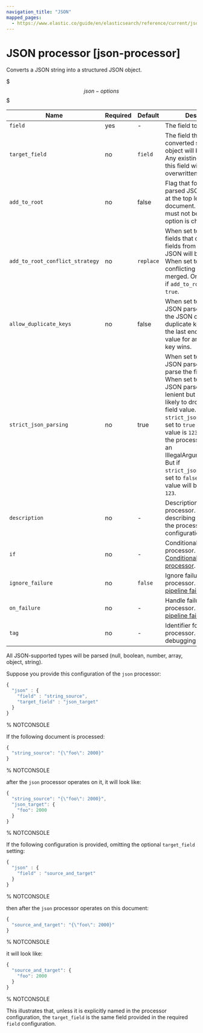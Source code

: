 ```yaml
---
navigation_title: "JSON"
mapped_pages:
  - https://www.elastic.co/guide/en/elasticsearch/reference/current/json-processor.html
---
```


# JSON processor [json-processor]


Converts a JSON string into a structured JSON object.

$$$json-options$$$

| Name | Required | Default | Description |
| --- | --- | --- | --- |
| `field` | yes | - | The field to be parsed. |
| `target_field` | no | `field` | The field that the converted structured object will be written into. Any existing content in this field will be overwritten. |
| `add_to_root` | no | false | Flag that forces the parsed JSON to be added at the top level of the document. `target_field` must not be set when this option is chosen. |
| `add_to_root_conflict_strategy` | no | `replace` | When set to `replace`, root fields that conflict with fields from the parsed JSON will be overridden. When set to `merge`, conflicting fields will be merged. Only applicable if `add_to_root` is set to `true`. |
| `allow_duplicate_keys` | no | false | When set to `true`, the JSON parser will not fail if the JSON contains duplicate keys. Instead, the last encountered value for any duplicate key wins. |
| `strict_json_parsing` | no | true | When set to `true`, the JSON parser will strictly parse the field value. When set to `false`, the JSON parser will be more lenient but also more likely to drop parts of the field value. For example if `strict_json_parsing` is set to `true` and the field value is `123 "foo"` then the processor will throw an IllegalArgumentException. But if `strict_json_parsing` is set to `false` then the field value will be parsed as `123`. |
| `description` | no | - | Description of the processor. Useful for describing the purpose of the processor or its configuration. |
| `if` | no | - | Conditionally execute the processor. See [Conditionally run a processor](docs-content://manage-data/ingest/transform-enrich/ingest-pipelines.md#conditionally-run-processor). |
| `ignore_failure` | no | `false` | Ignore failures for the processor. See [Handling pipeline failures](docs-content://manage-data/ingest/transform-enrich/ingest-pipelines.md#handling-pipeline-failures). |
| `on_failure` | no | - | Handle failures for the processor. See [Handling pipeline failures](docs-content://manage-data/ingest/transform-enrich/ingest-pipelines.md#handling-pipeline-failures). |
| `tag` | no | - | Identifier for the processor. Useful for debugging and metrics. |

All JSON-supported types will be parsed (null, boolean, number, array, object, string).

Suppose you provide this configuration of the `json` processor:

```js
{
  "json" : {
    "field" : "string_source",
    "target_field" : "json_target"
  }
}
```

%  NOTCONSOLE

If the following document is processed:

```js
{
  "string_source": "{\"foo\": 2000}"
}
```

%  NOTCONSOLE

after the `json` processor operates on it, it will look like:

```js
{
  "string_source": "{\"foo\": 2000}",
  "json_target": {
    "foo": 2000
  }
}
```

%  NOTCONSOLE

If the following configuration is provided, omitting the optional `target_field` setting:

```js
{
  "json" : {
    "field" : "source_and_target"
  }
}
```

%  NOTCONSOLE

then after the `json` processor operates on this document:

```js
{
  "source_and_target": "{\"foo\": 2000}"
}
```

%  NOTCONSOLE

it will look like:

```js
{
  "source_and_target": {
    "foo": 2000
  }
}
```

%  NOTCONSOLE

This illustrates that, unless it is explicitly named in the processor configuration, the `target_field` is the same field provided in the required `field` configuration.


